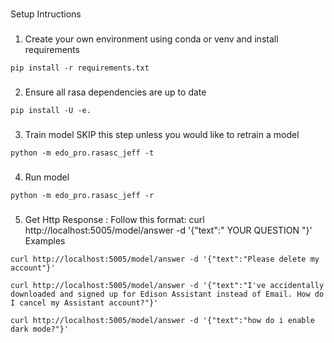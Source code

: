 #
Setup Intructions

###
1) Create your own environment using conda or venv and install requirements
```
pip install -r requirements.txt
```

###
2) Ensure all rasa dependencies are up to date
```
pip install -U -e.
```

###
3) Train model
SKIP this step unless you would like to retrain a model
````
python -m edo_pro.rasasc_jeff -t
````
###
4) Run model
```
python -m edo_pro.rasasc_jeff -r
```

###
5) Get Http Response : 
Follow this format: curl http://localhost:5005/model/answer -d '{"text":" YOUR QUESTION "}'
Examples
````
curl http://localhost:5005/model/answer -d '{"text":"Please delete my account"}'
````
````
curl http://localhost:5005/model/answer -d '{"text":"I've accidentally downloaded and signed up for Edison Assistant instead of Email. How do I cancel my Assistant account?"}'
````
````
curl http://localhost:5005/model/answer -d '{"text":"how do i enable dark mode?"}'
````
